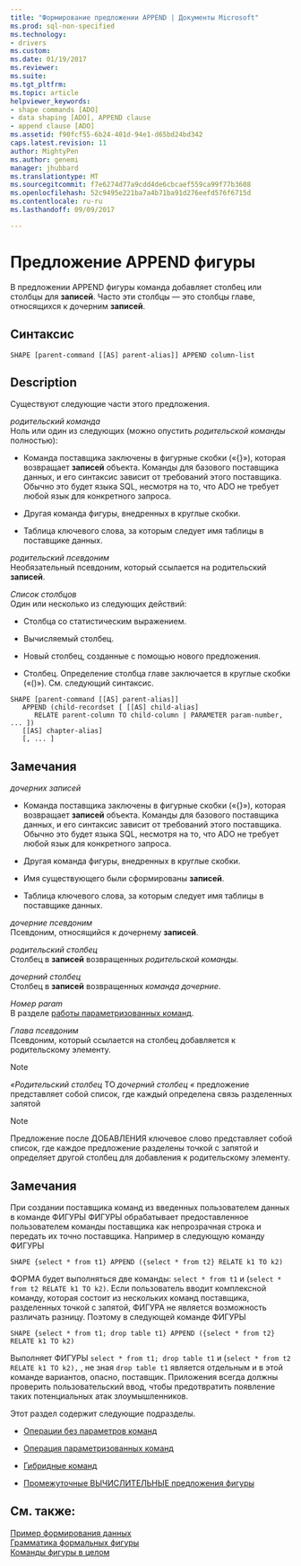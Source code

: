 ```yaml
---
title: "Формирование предложении APPEND | Документы Microsoft"
ms.prod: sql-non-specified
ms.technology:
- drivers
ms.custom: 
ms.date: 01/19/2017
ms.reviewer: 
ms.suite: 
ms.tgt_pltfrm: 
ms.topic: article
helpviewer_keywords:
- shape commands [ADO]
- data shaping [ADO], APPEND clause
- append clause [ADO]
ms.assetid: f90fcf55-6b24-401d-94e1-d65bd24bd342
caps.latest.revision: 11
author: MightyPen
ms.author: genemi
manager: jhubbard
ms.translationtype: MT
ms.sourcegitcommit: f7e6274d77a9cdd4de6cbcaef559ca99f77b3608
ms.openlocfilehash: 52c9495e221ba7a4b71ba91d276eefd576f6715d
ms.contentlocale: ru-ru
ms.lasthandoff: 09/09/2017

---
```

# <a name="shape-append-clause"></a>Предложение APPEND фигуры
В предложении APPEND фигуры команда добавляет столбец или столбцы для **записей**. Часто эти столбцы — это столбцы главе, относящихся к дочерним **записей**.  
  
## <a name="syntax"></a>Синтаксис  
  
```  
SHAPE [parent-command [[AS] parent-alias]] APPEND column-list  
```  
  
## <a name="description"></a>Description  
 Существуют следующие части этого предложения.  
  
 *родительский команда*  
 Ноль или один из следующих (можно опустить *родительской команды* полностью):  
  
-   Команда поставщика заключены в фигурные скобки («{}»), которая возвращает **записей** объекта. Команды для базового поставщика данных, и его синтаксис зависит от требований этого поставщика. Обычно это будет языка SQL, несмотря на то, что ADO не требует любой язык для конкретного запроса.  
  
-   Другая команда фигуры, внедренных в круглые скобки.  
  
-   Таблица ключевого слова, за которым следует имя таблицы в поставщике данных.  
  
 *родительский псевдоним*  
 Необязательный псевдоним, который ссылается на родительский **записей**.  
  
 *Список столбцов*  
 Один или несколько из следующих действий:  
  
-   Столбца со статистическим выражением.  
  
-   Вычисляемый столбец.  
  
-   Новый столбец, созданные с помощью нового предложения.  
  
-   Столбец. Определение столбца главе заключается в круглые скобки («()»). См. следующий синтаксис.  
  
```  
SHAPE [parent-command [[AS] parent-alias]]  
   APPEND (child-recordset [ [[AS] child-alias]   
      RELATE parent-column TO child-column | PARAMETER param-number, ... ])  
   [[AS] chapter-alias]   
   [, ... ]  
```  
  
## <a name="remarks"></a>Замечания  
 *дочерних записей*  
 -   Команда поставщика заключены в фигурные скобки («{}»), которая возвращает **записей** объекта. Команды для базового поставщика данных, и его синтаксис зависит от требований этого поставщика. Обычно это будет языка SQL, несмотря на то, что ADO не требует любой язык для конкретного запроса.  
  
-   Другая команда фигуры, внедренных в круглые скобки.  
  
-   Имя существующего были сформированы **записей**.  
  
-   Таблица ключевого слова, за которым следует имя таблицы в поставщике данных.  
  
 *дочерние псевдоним*  
 Псевдоним, относящийся к дочернему **записей**.  
  
 *родительский столбец*  
 Столбец в **записей** возвращенных *родительской команды.*  
  
 *дочерний столбец*  
 Столбец в **записей** возвращенных *команда дочерние*.  
  
 *Номер param*  
 В разделе [работы параметризованных команд](../../../ado/guide/data/operation-of-parameterized-commands.md).  
  
 *Глава псевдоним*  
 Псевдоним, который ссылается на столбец добавляется к родительскому элементу.  
  
> [!NOTE]
>  *«Родительский столбец* TO *дочерний столбец «* предложение представляет собой список, где каждый определена связь разделенных запятой  
  
> [!NOTE]
>  Предложение после ДОБАВЛЕНИЯ ключевое слово представляет собой список, где каждое предложение разделены точкой с запятой и определяет другой столбец для добавления к родительскому элементу.  
  
## <a name="remarks"></a>Замечания  
 При создании поставщика команд из введенных пользователем данных в команде ФИГУРЫ ФИГУРЫ обрабатывает предоставленное пользователем команды поставщика как непрозрачная строка и передать их точно поставщика. Например в следующую команду ФИГУРЫ  
  
```  
SHAPE {select * from t1} APPEND ({select * from t2} RELATE k1 TO k2)  
```  
  
 ФОРМА будет выполняться две команды: `select * from t1` и (`select * from t2 RELATE k1 TO k2)`. Если пользователь вводит комплексной команду, которая состоит из нескольких команд поставщика, разделенных точкой с запятой, ФИГУРА не является возможность различать разницу. Поэтому в следующей команде ФИГУРЫ  
  
```  
SHAPE {select * from t1; drop table t1} APPEND ({select * from t2} RELATE k1 TO k2)  
```  
  
 Выполняет ФИГУРЫ `select * from t1; drop table t1` и (`select * from t2 RELATE k1 TO k2),` , не зная `drop table t1` является отдельным и в этой команде вариантов, опасно, поставщик. Приложения всегда должны проверить пользовательский ввод, чтобы предотвратить появление таких потенциальных атак злоумышленников.  
  
 Этот раздел содержит следующие подразделы.  
  
-   [Операции без параметров команд](../../../ado/guide/data/operation-of-non-parameterized-commands.md)  
  
-   [Операция параметризованных команд](../../../ado/guide/data/operation-of-parameterized-commands.md)  
  
-   [Гибридные команд](../../../ado/guide/data/hybrid-commands.md)  
  
-   [Промежуточные ВЫЧИСЛИТЕЛЬНЫЕ предложения фигуры](../../../ado/guide/data/intervening-shape-compute-clauses.md)  
  
## <a name="see-also"></a>См. также:  
 [Пример формирования данных](../../../ado/guide/data/data-shaping-example.md)   
 [Грамматика формальных фигуры](../../../ado/guide/data/formal-shape-grammar.md)   
 [Команды фигуры в целом](../../../ado/guide/data/shape-commands-in-general.md)
